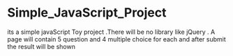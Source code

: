 # Simple_JavaScript_Project
its a simple javaScript Toy project .There will be no library like jQuery . A page will contain 5 question and 4 multiple choice for each and after submit the result will be shown 
